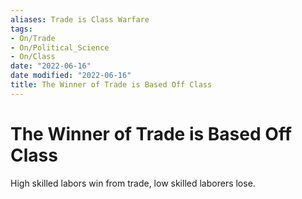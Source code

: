 ```yaml
---
aliases: Trade is Class Warfare
tags:
- On/Trade
- On/Political_Science
- On/Class
date: "2022-06-16"
date modified: "2022-06-16"
title: The Winner of Trade is Based Off Class
---
```


# The Winner of Trade is Based Off Class
High skilled labors win from trade, low skilled laborers lose.
